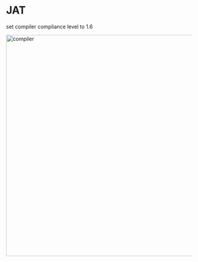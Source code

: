 # JAT

set compiler compliance level to 1.6

<img src="javaCompiler.png" alt="compiler" style="width:600px;">
